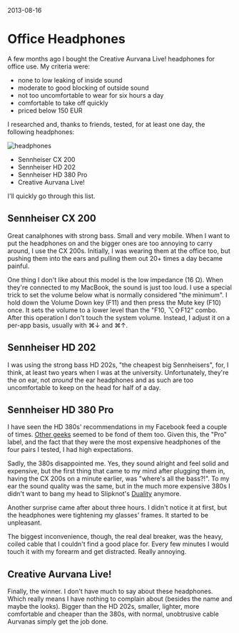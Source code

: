 2013-08-16

Office Headphones
=================

A few months ago I bought the Creative Aurvana Live! headphones for
office use.  My criteria were:

- none to low leaking of inside sound
- moderate to good blocking of outside sound
- not too uncomfortable to wear for six hours a day
- comfortable to take off quickly
- priced below 150 EUR

I researched and, thanks to friends, tested, for at least one day,
the following headphones:

![headphones](headphones.jpg)

- Sennheiser CX 200
- Sennheiser HD 202
- Sennheiser HD 380 Pro
- Creative Aurvana Live!

I'll quickly go through this list.


Sennheiser CX 200
-----------------

Great canalphones with strong bass.  Small and very mobile.  When I want
to put the headphones on and the bigger ones are too annoying to carry
around, I use the CX 200s.  Initially, I was wearing them at the office
too, but pushing them into the ears and pulling them out 20+ times a day
became painful.

One thing I don't like about this model is the low impedance (16 Ω).
When they're connected to my MacBook, the sound is just too loud.  I
use a special trick to set the volume below what is normally considered
"the minimum".  I hold down the Volume Down key (F11) and then press the
Mute key (F10) once.  It sets the volume to a lower level than the "F10,
⌥⇧F12" combo.  After this operation I don't touch the system volume.
Instead, I adjust it on a per-app basis, usually with ⌘↓ and ⌘↑.


Sennheiser HD 202
-----------------

I was using the strong bass HD 202s, "the cheapest big Sennheisers",
for, I think, at least two years when I was at the university.
Unfortunately, they're the *on* ear, not *around* the ear headphones and
as such are too uncomfortable to keep on the head for half of a day.


Sennheiser HD 380 Pro
---------------------

I have seen the HD 380s' recommendations in my Facebook feed a couple
of times.  [Other geeks][Marco] seemed to be fond of them too.  Given
this, the "Pro" label, and the fact that they were the most expensive
headphones of the four pairs I tested, I had high expectations.

  [Marco]: http://www.marco.org/2012/01/27/sennheiser-hd-380-pro-headphones-review

Sadly, the 380s disappointed me.  Yes, they sound alright and feel solid
and expensive, but the first thing that came to my mind after plugging
them in, having the CX 200s on a minute earlier, was "where's all the
bass?!".  To my ear the sound quality was the same, but in the much more
expensive 380s I didn't want to bang my head to Slipknot's [Duality][]
anymore.

  [Duality]: http://open.spotify.com/track/18eYaZA1sbtYTXrTWIVi4c

Another surprise came after about three hours.  I didn't notice it
at first, but the headphones were tightening my glasses' frames.  It
started to be unpleasant.

The biggest inconvenience, though, the real deal breaker, was the heavy,
coiled cable that I couldn't find a good place for.  Every few minutes I
would touch it with my forearm and get distracted.  Really annoying.


Creative Aurvana Live!
----------------------

Finally, the winner.  I don't have much to say about these headphones.
Which really means I have nothing to complain about (besides the name
and maybe the looks).  Bigger than the HD 202s, smaller, lighter, more
comfortable and cheaper than the 380s, with normal, unobtrusive cable
Aurvanas simply get the job done.
